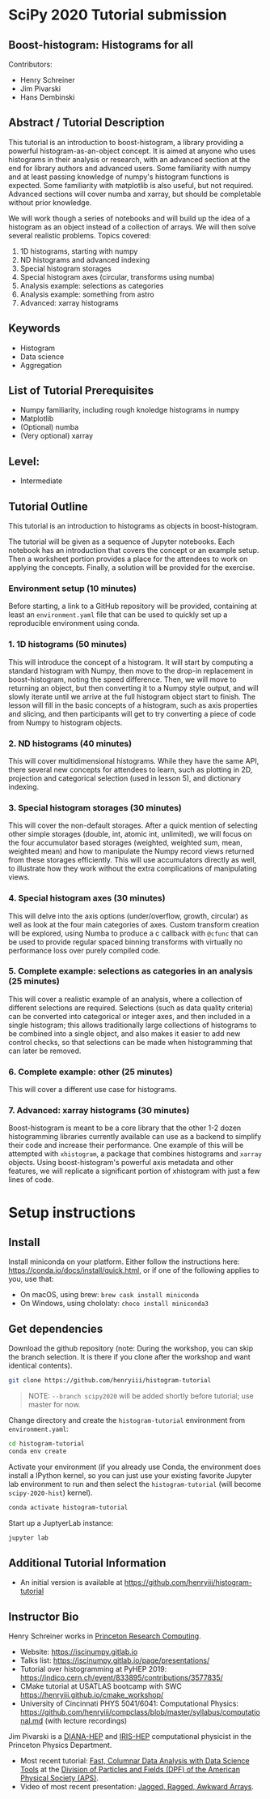 # SciPy 2020 Tutorial submission
## Boost-histogram: Histograms for all

Contributors:

* Henry Schreiner
* Jim Pivarski
* Hans Dembinski

## Abstract / Tutorial Description

This tutorial is an introduction to boost-histogram, a library providing a
powerful histogram-as-an-object concept. It is aimed at anyone who uses
histograms in their analysis or research, with an advanced section at the end
for library authors and advanced users.  Some familiarity with numpy and at
least passing knowledge of numpy's histogram functions is expected. Some
familiarity with matplotlib is also useful, but not required. Advanced sections
will cover numba and xarray, but should be completable without prior knowledge.

We will work though a series of notebooks and will build up the idea of a
histogram as an object instead of a collection of arrays. We will then solve
several realistic problems. Topics covered:

1. 1D histograms, starting with numpy
2. ND histograms and advanced indexing
3. Special histogram storages
4. Special histogram axes (circular, transforms using numba)
5. Analysis example: selections as categories
6. Analysis example: something from astro
7. Advanced: xarray histograms

## Keywords
* Histogram
* Data science
* Aggregation



## List of Tutorial Prerequisites

* Numpy familiarity, including rough knoledge histograms in numpy
* Matplotlib
* (Optional) numba
* (Very optional) xarray

## Level:

* Intermediate

## Tutorial Outline

This tutorial is an introduction to histograms as objects in boost-histogram.

The tutorial will be given as a sequence of Jupyter notebooks. Each notebook
has an introduction that covers the concept or an example setup. Then a
worksheet portion provides a place for the attendees to work on applying the
concepts. Finally, a solution will be provided for the exercise.

### Environment setup (10 minutes)

Before starting, a link to a GitHub repository will be provided, containing at
least an `environment.yaml` file that can be used to quickly set up a
reproducible environment using conda.

### 1. 1D histograms (50 minutes)

This will introduce the concept of a histogram. It will start by computing a
standard histogram with Numpy, then move to the drop-in replacement in
boost-histogram, noting the speed difference. Then, we will move to returning
an object, but then converting it to a Numpy style output, and will slowly
iterate until we arrive at the full histogram object start to finish. The
lesson will fill in the basic concepts of a histogram, such as axis properties
and slicing, and then participants will get to try converting a piece of code
from Numpy to histogram objects.

### 2. ND histograms (40 minutes)

This will cover multidimensional histograms. While they have the same API,
there several new concepts for attendees to learn, such as plotting in 2D,
projection and categorical selection (used in lesson 5), and dictionary
indexing. 

### 3. Special histogram storages (30 minutes)

This will cover the non-default storages. After a quick mention of selecting
other simple storages (double, int, atomic int, unlimited), we will focus on
the four accumulator based storages (weighted, weighted sum, mean, weighted
mean) and how to manipulate the Numpy record views returned from these storages
efficiently. This will use accumulators directly as well, to illustrate how
they work without the extra complications of manipulating views.

### 4. Special histogram axes (30 minutes)

This will delve into the axis options (under/overflow, growth, circular)
as well as look at the four main categories of axes. Custom transform creation
will be explored, using Numba to produce a c callback with `@cfunc` that can be
used to provide regular spaced binning transforms with virtually no performance
loss over purely compiled code.

### 5. Complete example: selections as categories in an analysis (25 minutes)

This will cover a realistic example of an analysis, where a collection of
different selections are required. Selections (such as data quality criteria)
can be converted into categorical or integer axes, and then included in a
single histogram; this allows traditionally large collections of histograms to
be combined into a single object, and also makes it easier to add new control
checks, so that selections can be made when histogramming that can later be
removed.

### 6. Complete example: other (25 minutes)

This will cover a different use case for histograms.

### 7. Advanced: xarray histograms (30 minutes)

Boost-histogram is meant to be a core library that the other 1-2 dozen
histogramming libraries currently available can use as a backend to simplify
their code and increase their performance.  One example of this will be
attempted with `xhistogram`, a package that combines histograms and `xarray`
objects. Using boost-histogram's powerful axis metadata and other features, we
will replicate a significant portion of xhistogram with just a few lines of
code.


# Setup instructions


## Install

Install miniconda on your platform. Either follow the instructions here:
<https://conda.io/docs/install/quick.html>, or if one of the following applies
to you, use that:

* On macOS, using brew: `brew cask install miniconda`
* On Windows, using chololaty: `choco install miniconda3`

## Get dependencies

Download the github repository (note: During the workshop, you can skip the branch selection.
It is there if you clone after the workshop and want identical contents).

```bash
git clone https://github.com/henryiii/histogram-tutorial
```

> NOTE: `--branch scipy2020` will be added shortly before tutorial; use master for now.

Change directory and create the `histogram-tutorial` environment from `environment.yaml`:

```bash
cd histogram-tutorial
conda env create
```

Activate your environment (if you already use Conda, the environment does
install a IPython kernel, so you can just use your existing favorite Jupyter
lab environment to run and then select the `histogram-tutorial` (will become `scipy-2020-hist`) kernel).

```bash
conda activate histogram-tutorial
```

Start up a JuptyerLab instance:

```bash
jupyter lab
```

## Additional Tutorial Information

* An initial version is available at <https://github.com/henryiii/histogram-tutorial>

## Instructor Bio

Henry Schreiner works in [Princeton Research Computing](https://researchcomputing.princeton.edu).

* Website: <https://iscinumpy.gitlab.io>
* Talks list: <https://iscinumpy.gitlab.io/page/presentations/>
* Tutorial over histogramming at PyHEP 2019: <https://indico.cern.ch/event/833895/contributions/3577835/>
* CMake tutorial at USATLAS bootcamp with SWC <https://henryiii.github.io/cmake_workshop/> 
* University of Cincinnati PHYS 5041/6041: Computational Physics: <https://github.com/henryiii/compclass/blob/master/syllabus/computational.md> (with lecture recordings)

Jim Pivarski is a [DIANA-HEP](https://diana-hep.org/) and [IRIS-HEP](https://iris-hep.org/) computational physicist in the Princeton Physics Department.

* Most recent tutorial: [Fast, Columnar Data Analysis with Data Science Tools](https://indico.cern.ch/event/782953/sessions/302485/#20190729) at the [Division of Particles and Fields (DPF) of the American Physical Society (APS)](https://indico.cern.ch/event/782953/overview).
* Video of most recent presentation: [Jagged, Ragged, Awkward Arrays](https://youtu.be/2NxWpU7NArk).
